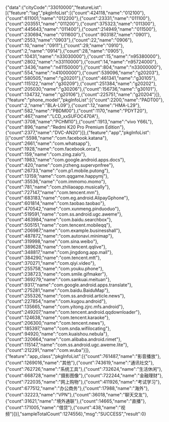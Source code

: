 {"data":{"cityCode":"33010000","featureList":[{"feature":"tag","pkgInfoList":[{"count":424118,"name":"012100"},{"count":611001,"name":"012200"},{"count":23331,"name":"011100"},{"count":203551,"name":"011200"},{"count":375323,"name":"011300"},{"count":445643,"name":"011400"},{"count":214949,"name":"011500"},{"count":230694,"name":"011600"},{"count":903187,"name":"0901"},{"count":2553,"name":"0903"},{"count":22,"name":"0906"},{"count":10,"name":"0911"},{"count":29,"name":"0910"},{"count":2,"name":"0914"},{"count":28,"name":"0905"},{"count":10431,"name":"n33030000"},{"count":15,"name":"n95380000"},{"count":2802,"name":"n33110000"},{"count":14,"name":"n95724000"},{"count":3436,"name":"n41150000"},{"count":804,"name":"n33000000"},{"count":554,"name":"n41000000"},{"count":539096,"name":"g20203"},{"count":580505,"name":"g20201"},{"count":461341,"name":"g30105"},{"count":115122,"name":"g30209"},{"count":251384,"name":"g20202"},{"count":205030,"name":"g30206"},{"count":156736,"name":"g30101"},{"count":134732,"name":"g20106"},{"count":225751,"name":"g20204"}]},{"feature":"phone_model","pkgInfoList":[{"count":2200,"name":"PADT00"},{"count":2,"name":"BLA-L09"},{"count":12,"name":"HMA-L29"},{"count":582,"name":"PBDM00"},{"count":1170,"name":"PDYT20"},{"count":467,"name":"LCD_xxSUFOC470A"},{"count":3708,"name":"PCHM10"},{"count":1913,"name":"vivo Y66L"},{"count":896,"name":"Redmi K20 Pro Premium Edition"},{"count":2377,"name":"DVC-AN20"}]},{"feature":"app","pkgInfoList":[{"count":5598,"name":"com.facebook.katana"},{"count":2661,"name":"com.whatsapp"},{"count":1928,"name":"com.facebook.orca"},{"count":159,"name":"com.zing.zalo"},{"count":1983,"name":"com.google.android.apps.docs"},{"count":420,"name":"com.jrzheng.supervpnfree"},{"count":26733,"name":"com.p1.mobile.putong"},{"count":13159,"name":"com.qqgame.happymj"},{"count":35536,"name":"com.immomo.momo"},{"count":781,"name":"com.zhiliaoapp.musically"},{"count":727147,"name":"com.tencent.mm"},{"count":683183,"name":"com.eg.android.AlipayGphone"},{"count":601814,"name":"com.taobao.taobao"},{"count":470542,"name":"com.xunmeng.pinduoduo"},{"count":519591,"name":"com.ss.android.ugc.aweme"},{"count":463984,"name":"com.baidu.searchbox"},{"count":505151,"name":"com.tencent.mobileqq"},{"count":206987,"name":"com.example.businesshall"},{"count":487872,"name":"com.autonavi.minimap"},{"count":319998,"name":"com.sina.weibo"},{"count":389628,"name":"com.tencent.qqlive"},{"count":348817,"name":"com.jingdong.app.mall"},{"count":384290,"name":"com.tencent.mtt"},{"count":370271,"name":"com.qiyi.video"},{"count":255758,"name":"com.youku.phone"},{"count":238723,"name":"com.smile.gifmaker"},{"count":369279,"name":"com.sankuai.meituan"},{"count":9317,"name":"com.google.android.apps.translate"},{"count":275281,"name":"com.baidu.BaiduMap"},{"count":255326,"name":"com.ss.android.article.news"},{"count":227854,"name":"com.kugou.android"},{"count":135665,"name":"com.yitong.zjrc.mfs.android"},{"count":249207,"name":"com.tencent.android.qqdownloader"},{"count":124638,"name":"com.tencent.karaoke"},{"count":206300,"name":"com.tencent.news"},{"count":185397,"name":"com.snda.wifilocating"},{"count":94920,"name":"com.kuaishou.nebula"},{"count":320664,"name":"com.alibaba.android.rimet"},{"count":115147,"name":"com.ss.android.ugc.aweme.lite"},{"count":212291,"name":"com.wuba"}]},{"feature":"app_class","pkgInfoList":[{"count":761487,"name":"影音播放"},{"count":1269016,"name":"其他"},{"count":743619,"name":"通讯社交"},{"count":762726,"name":"系统工具"},{"count":732624,"name":"生活休闲"},{"count":668728,"name":"摄影图像"},{"count":722244,"name":"金融理财"},{"count":722035,"name":"网上购物"},{"count":411926,"name":"考试学习"},{"count":677512,"name":"办公商务"},{"count":17988,"name":"海外"},{"count":32223,"name":"VPN"},{"count":36018,"name":"聊天交友"},{"count":31621,"name":"境外通联"},{"count":14665,"name":"直播"},{"count":171005,"name":"借贷"},{"count":438,"name":"视频"}]}],"sampleTotalCount":1274556},"msg":"SUCCESS","result":0}